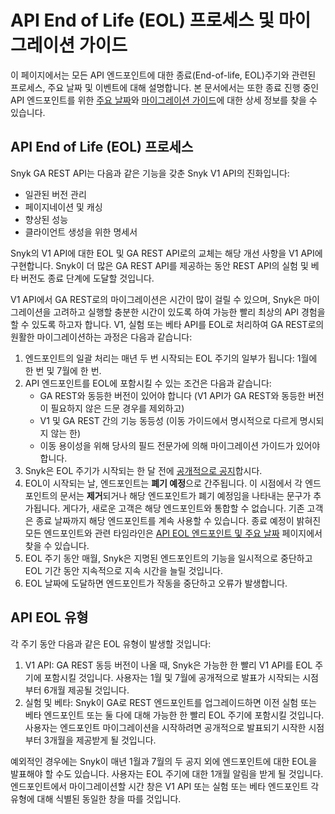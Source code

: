 # API End of Life (EOL) 프로세스 및 마이그레이션 가이드

이 페이지에서는 모든 API 엔드포인트에 대한 종료(End-of-life, EOL)주기와 관련된 프로세스, 주요 날짜 및 이벤트에 대해 설명합니다. 본 문서에서는 또한 종료 진행 중인 API 엔드포인트를 위한 [주요 날짜](api-eol-endpoints-and-key-dates.md)와 [마이그레이션 가이드](guides-to-migration/)에 대한 상세 정보를 찾을 수 있습니다.

## API End of Life (EOL) 프로세스

Snyk GA REST API는 다음과 같은 기능을 갖춘 Snyk V1 API의 진화입니다:&#x20;

- 일관된 버전 관리
- 페이지네이션 및 캐싱
- 향상된 성능
- 클라이언트 생성을 위한 명세서

Snyk의 V1 API에 대한 EOL 및 GA REST API로의 교체는 해당 개선 사항을 V1 API에 구현합니다. Snyk이 더 많은 GA REST API를 제공하는 동안 REST API의 실험 및 베타 버전도 종료 단계에 도달할 것입니다.

V1 API에서 GA REST로의 마이그레이션은 시간이 많이 걸릴 수 있으며, Snyk은 마이그레이션을 고려하고 실행할 충분한 시간이 있도록 하여 가능한 빨리 최상의 API 경험을 할 수 있도록 하고자 합니다. V1, 실험 또는 베타 API를 EOL로 처리하여 GA REST로의 원활한 마이그레이션하는 과정은 다음과 같습니다:&#x20;

1. 엔드포인트의 일괄 처리는 매년 두 번 시작되는 EOL 주기의 일부가 됩니다: 1월에 한 번 및 7월에 한 번.
2. API 엔드포인트를 EOL에 포함시킬 수 있는 조건은 다음과 같습니다:
   - GA REST와 동등한 버전이 있어야 합니다 (V1 API가 GA REST와 동등한 버전이 필요하지 않은 드문 경우를 제외하고)
   - V1 및 GA REST 간의 기능 동등성 (이동 가이드에서 명시적으로 다르게 명시되지 않는 한)
   - 이동 용이성을 위해 당사의 필드 전문가에 의해 마이그레이션 가이드가 있어야 합니다.
3. Snyk은 EOL 주기가 시작되는 한 달 전에 [공개적으로 공지](http://updates.snyk.io/)합시다.&#x20;
4. EOL이 시작되는 날, 엔드포인트는 **폐기 예정**으로 간주됩니다. 이 시점에서 각 엔드포인트의 문서는 **제거**되거나 해당 엔드포인트가 폐기 예정임을 나타내는 문구가 추가됩니다. 게다가, 새로운 고객은 해당 엔드포인트와 통합할 수 없습니다. 기존 고객은 종료 날짜까지 해당 엔드포인트를 계속 사용할 수 있습니다. 종료 예정이 밝혀진 모든 엔드포인트와 관련 타임라인은 [API EOL 엔드포인트 및 주요 날짜](api-eol-endpoints-and-key-dates.md) 페이지에서 찾을 수 있습니다.
5. EOL 주기 동안 매월, Snyk은 지명된 엔드포인트의 기능을 일시적으로 중단하고 EOL 기간 동안 지속적으로 지속 시간을 늘릴 것입니다.
6. EOL 날짜에 도달하면 엔드포인트가 작동을 중단하고 오류가 발생합니다.&#x20;

## API EOL 유형

각 주기 동안 다음과 같은 EOL 유형이 발생할 것입니다:

1. V1 API: GA REST 동등 버전이 나올 때, Snyk은 가능한 한 빨리 V1 API를 EOL 주기에 포함시킬 것입니다. 사용자는 1월 및 7월에 공개적으로 발표가 시작되는 시점부터 6개월 제공될 것입니다.
2. 실험 및 베타: Snyk이 GA로 REST 엔드포인트를 업그레이드하면 이전 실험 또는 베타 엔드포인트 또는 둘 다에 대해 가능한 한 빨리 EOL 주기에 포함시킬 것입니다. 사용자는 엔드포인트 마이그레이션을 시작하려면 공개적으로 발표되기 시작한 시점부터 3개월을 제공받게 될 것입니다.&#x20;

예외적인 경우에는 Snyk이 매년 1월과 7월의 두 공지 외에 엔드포인트에 대한 EOL을 발표해야 할 수도 있습니다. 사용자는 EOL 주기에 대한 1개월 알림을 받게 될 것입니다. 엔드포인트에서 마이그레이션할 시간 창은 V1 API 또는 실험 또는 베타 엔드포인트 각 유형에 대해 식별된 동일한 창을 따를 것입니다.